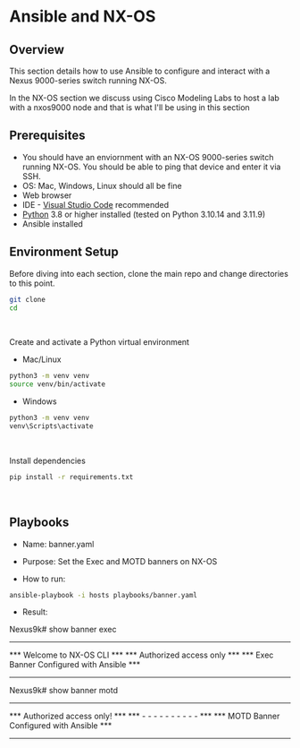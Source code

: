 # Ansible and NX-OS

## Overview 

This section details how to use Ansible to configure and interact with a Nexus 9000-series switch running NX-OS.

In the NX-OS section we discuss using Cisco Modeling Labs to host a lab with a nxos9000 node and that is what I'll be using in this section


## Prerequisites

- You should have an enviornment with an NX-OS 9000-series switch running NX-OS. You should be able to ping that device and enter it via SSH.
- OS: Mac, Windows, Linux should all be fine
- Web browser
- IDE - [Visual Studio Code](https://code.visualstudio.com/Download) recommended
- [Python](https://www.python.org/downloads/) 3.8 or higher installed (tested on Python 3.10.14 and 3.11.9)
- Ansible installed

## Environment Setup

Before diving into each section, clone the main repo and change directories to this point.

```bash
git clone
cd
```
<br>

Create and activate a Python virtual environment

- Mac/Linux
```bash
python3 -m venv venv
source venv/bin/activate
```
- Windows
```bash
python3 -m venv venv
venv\Scripts\activate
```
<br>

Install dependencies

```bash
pip install -r requirements.txt
```
<br>


## Playbooks



- Name: banner.yaml

- Purpose: Set the Exec and MOTD banners on NX-OS

- How to run:

```bash
ansible-playbook -i hosts playbooks/banner.yaml
```

- Result:

Nexus9k# show banner exec 

*************************************************
***           Welcome to NX-OS CLI            ***
***          Authorized access only           ***
***    Exec Banner Configured with Ansible    ***
*************************************************

Nexus9k# show banner motd 

*************************************************
***          Authorized access only!          ***
***            - - - - - - - - - -            ***
***    MOTD Banner Configured with Ansible    ***
*************************************************

<br>




